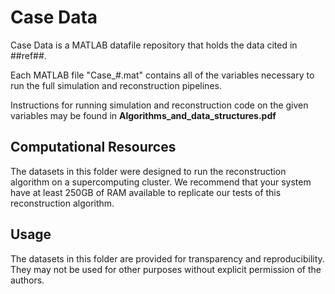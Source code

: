 # Case Data

Case Data is a MATLAB datafile repository that holds the data cited in ##ref##.

Each MATLAB file "Case_#.mat" contains all of the variables necessary to run the full simulation and reconstruction pipelines.

Instructions for running simulation and reconstruction code on the given variables may be found in **Algorithms_and_data_structures.pdf**

## Computational Resources

The datasets in this folder were designed to run the reconstruction algorithm on a supercomputing cluster. We recommend that your system have at least 250GB of RAM available to replicate our tests of this reconstruction algorithm.

## Usage

The datasets in this folder are provided for transparency and reproducibility. They may not be used for other purposes without explicit permission of the authors.
